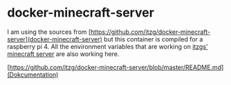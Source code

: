 # docker-minecraft-server
I am using the sources from [https://github.com/itzg/docker-minecraft-server](docker-minecraft-server) but this container is compiled for a raspberry pi 4.
All the environment variables that are working on [itzgs' minecraft server](https://github.com/itzg/docker-minecraft-server) are also working here.

[https://github.com/itzg/docker-minecraft-server/blob/master/README.md](Dokcumentation)